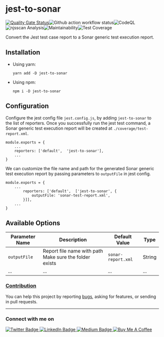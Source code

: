 # jest-to-sonar
 [![Quality Gate Status](https://sonarcloud.io/api/project_badges/measure?project=santoshshinde2012_jest-to-sonar&metric=alert_status)](https://sonarcloud.io/summary/new_code?id=santoshshinde2012_jest-to-sonar)![Github action workflow status](https://github.com/santoshshinde2012/jest-to-sonar/actions/workflows/ci.yml/badge.svg?branch=main)![CodeQL](https://github.com/santoshshinde2012/jest-to-sonar/actions/workflows/codeql-analysis.yml/badge.svg?branch=main)![njsscan Analysis](https://github.com/santoshshinde2012/jest-to-sonar/actions/workflows/njsscan.yml/badge.svg?branch=main)![Maintainability](https://api.codeclimate.com/v1/badges/25a158be62f89833fcda/maintainability)![Test Coverage](https://api.codeclimate.com/v1/badges/25a158be62f89833fcda/test_coverage)

Convert the Jest test case report to a Sonar generic test execution report.

## Installation

- Using yarn:

  ```
  yarn add -D jest-to-sonar
  ```

- Using npm:

  ```
  npm i -D jest-to-sonar
  ```

## Configuration

Configure the jest config file `jest.config.js`, by adding `jest-to-sonar` to the list of reporters. Once you successfully run the jest test command, a Sonar generic test execution report will be created at `./coverage/test-report.xml`.

```
module.exports = {
    ...
    reporters: ['default',  'jest-to-sonar'],
    ...
}
```

We can customize the file name and path for the generated Sonar generic test execution report by passing parameters to    `outputFile` in jest config.

```
module.exports = {
    ...
        reporters: ['default',  ['jest-to-sonar', {
            outputFile: 'sonar-test-report.xml',
        }]],
    ...
}
```

## Available Options

| Parameter Name | Description          | Default Value | Type       |
|----------------|----------------------|---------------|------------|
| `outputFile`     | Report file name with path Make sure the folder exists | `sonar-report.xml` | String      |
| ...            | ...                  | ...           | ...        |


### [Contribution](CONTRIBUTING.md)

You can help this project by reporting [bugs](https://github.com/santoshshinde2012/jest-to-sonar/issues/new), asking for features, or sending in pull requests.

<hr/>

### Connect with me on
<div id="badges">
  <a href="https://twitter.com/shindesan2012">
    <img src="https://img.shields.io/badge/shindesan2012-black?style=for-the-badge&logo=twitter&logoColor=white" alt="Twitter Badge"/>
  </a>
  <a href="https://www.linkedin.com/in/shindesantosh/">
    <img src="https://img.shields.io/badge/shindesantosh-blue?style=for-the-badge&logo=linkedin&logoColor=white" alt="LinkedIn Badge"/>
  </a>
   <a href="https://blog.santoshshinde.com/">
    <img src="https://img.shields.io/badge/Blog-black?style=for-the-badge&logo=medium&logoColor=white" alt="Medium Badge"/>
  </a>
  <a href="https://www.buymeacoffee.com/santoshshin" target="_blank">
   <img src="https://img.shields.io/badge/buymeacoffee-black?style=for-the-badge&logo=buymeacoffee&logoColor=white" alt="Buy Me A Coffee"/>
  </a>
</div>